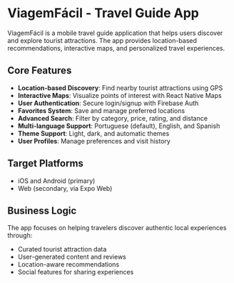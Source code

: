 # ViagemFácil - Travel Guide App

ViagemFácil is a mobile travel guide application that helps users discover and explore tourist attractions. The app provides location-based recommendations, interactive maps, and personalized travel experiences.

## Core Features

- **Location-based Discovery**: Find nearby tourist attractions using GPS
- **Interactive Maps**: Visualize points of interest with React Native Maps
- **User Authentication**: Secure login/signup with Firebase Auth
- **Favorites System**: Save and manage preferred locations
- **Advanced Search**: Filter by category, price, rating, and distance
- **Multi-language Support**: Portuguese (default), English, and Spanish
- **Theme Support**: Light, dark, and automatic themes
- **User Profiles**: Manage preferences and visit history

## Target Platforms

- iOS and Android (primary)
- Web (secondary, via Expo Web)

## Business Logic

The app focuses on helping travelers discover authentic local experiences through:
- Curated tourist attraction data
- User-generated content and reviews
- Location-aware recommendations
- Social features for sharing experiences